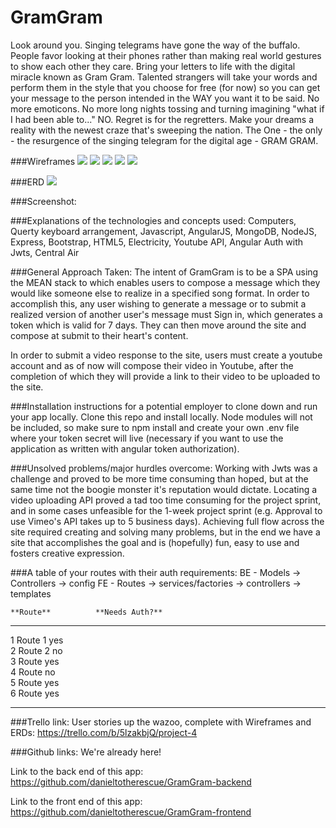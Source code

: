 # GramGram

Look around you.  Singing telegrams have gone the way of the buffalo. People favor looking at their phones rather than making real world gestures to show each other they care.  Bring your letters to life with the digital miracle known as Gram Gram.  Talented strangers will take your words and perform them in the style that you choose for free (for now) so you can get your message to the person intended in the WAY you want it to be said.  No more emoticons.  No more long nights tossing and turning imagining "what if I had been able to..." NO.  Regret is for the regretters. Make your dreams a reality with the newest craze that's sweeping the nation.  The One - the only - the resurgence of the singing telegram for the digital age - GRAM GRAM.


###Wireframes
![](assets/IMG_1589.JPG)
![](assets/IMG_1590.JPG)
![](assets/IMG_1591.JPG)
![](assets/IMG_1592.JPG)
![](assets/IMG_1593.JPG)

###ERD
![](assets/GramGram-ERD.jpg)


###Screenshot:



###Explanations of the technologies and concepts used:
Computers, Querty keyboard arrangement, Javascript, AngularJS, MongoDB, NodeJS, Express, Bootstrap, HTML5, Electricity, Youtube API, Angular Auth with Jwts, Central Air


###General Approach Taken:
The intent of GramGram is to be a SPA using the MEAN stack to which enables users to compose a message which they would like someone else to realize in a specified song format.  In order to accomplish this, any user wishing to generate a message or to submit a realized version of another user's message must Sign in, which generates a token which is valid for 7 days. They can then move around the site and compose at submit to their heart's content.

In order to submit a video response to the site, users must create a youtube account and as of now will compose their video in Youtube, after the completion of which they will provide a link to their video to be uploaded to the site.


###Installation instructions for a potential employer to clone down and run your app locally.
Clone this repo and install locally.  Node modules will not be included, so make sure to npm install and create your own .env file where your token secret will live (necessary if you want to use the application as written with angular token authorization).

###Unsolved problems/major hurdles overcome:
Working with Jwts was a challenge and proved to be more time consuming than hoped, but at the same time not the boogie monster it's reputation would dictate.  Locating a video uploading API proved a tad too time consuming for the project sprint, and in some cases unfeasible for the 1-week project sprint (e.g. Approval to use Vimeo's API takes up to 5 business days).  Achieving full flow across the site required creating and solving many problems, but in the end we have a site that accomplishes the goal and is (hopefully) fun, easy to use and fosters creative expression.


###A table of your routes with their auth requirements:
BE - Models -> Controllers -> config
FE - Routes -> services/factories -> controllers -> templates

    **Route**          **Needs Auth?**     
--- ------------------ -----------------
1   Route 1            yes                            
2   Route 2            no                            
3   Route              yes                            
4   Route              no                            
5   Route              yes              
6   Route              yes              
--- ------------------ -----------------

###Trello link:
User stories up the wazoo, complete with Wireframes and ERDs: https://trello.com/b/5lzakbjQ/project-4


###Github links:
We're already here!

Link to the back end of this app: https://github.com/danieltotherescue/GramGram-backend

Link to the front end of this app: https://github.com/danieltotherescue/GramGram-frontend
